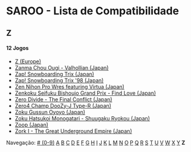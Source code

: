 # SAROO - Lista de Compatibilidade

## Z

#### 12 Jogos

- [Z (Europe)](../../Regions/Europe/T-25412H-5/01/README.md)
- [Zanma Chou Ougi - Valhollian (Japan)](../../Regions/Japan/T-38201G/01/README.md)
- [Zap! Snowboarding Trix (Japan)](../../Regions/Japan/T-7502G/01/README.md)
- [Zap! Snowboarding Trix '98 (Japan)](../../Regions/Japan/T-7504G/01/README.md)
- [Zen Nihon Pro Wres featuring Virtua (Japan)](../../Regions/Japan/GS-9158/01/README.md)
- [Zenkoku Seifuku Bishoujo Grand Prix - Find Love (Japan)](../../Regions/Japan/T-34602G/01/README.md)
- [Zero Divide - The Final Conflict (Japan)](../../Regions/Japan/T-31601G/01/README.md)
- [Zero4 Champ DooZy-J Type-R (Japan)](../../Regions/Japan/T-21401G/01/README.md)
- [Zoku Gussun Oyoyo (Japan)](../../Regions/Japan/T-20604G/01/README.md)
- [Zoku Hatsukoi Monogatari - Shuugaku Ryokou (Japan)](../../Regions/Japan/T-33005G/01/README.md)
- [Zoop (Japan)](../../Regions/Japan/T-26406G/01/README.md)
- [Zork I - The Great Underground Empire (Japan)](../../Regions/Japan/T-21502G/01/README.md)

Navegação:
[# (0-9)](./09.md) [A](./A.md) [B](./B.md) [C](./C.md) [D](./D.md) [E](./E.md) [F](./F.md) [G](./G.md) [H](./H.md) [I](./I.md) [J](./J.md) [K](./K.md) [L](./L.md) [M](./M.md) [N](./N.md) [O](./O.md) [P](./P.md) [Q](./Q.md) [R](./R.md) [S](./S.md) [T](./T.md) [U](./U.md) [V](./V.md) [W](./W.md) [X](./X.md) [Y](./Y.md) **Z**
